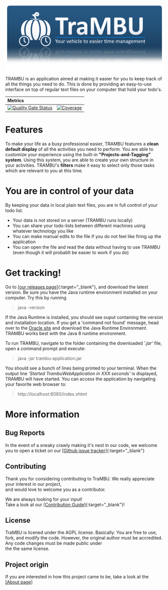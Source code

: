 ![Trambu Header](./docs/images/trambu_header.png "Screenshot of Trambu")

TRAMBU is an application aimed at making it easier for you to keep track of all the things you need to do.
This is done by providing an easy-to-use interface on top of regular text files on your computer that
hold your todo's. 

|Metrics||
|:---------|---------|
|[![Quality Gate Status](https://sonarcloud.io/api/project_badges/measure?project=be.doji.productivity%3Anewtrambu&metric=alert_status)](https://sonarcloud.io/dashboard?id=be.doji.productivity%3Anewtrambu)| [![Coverage](https://sonarcloud.io/api/project_badges/measure?project=be.doji.productivity%3Anewtrambu&metric=coverage)](https://sonarcloud.io/dashboard?id=be.doji.productivity%3Anewtrambu)| 
 

# Features


To make your life as a busy professional easier, TRAMBU features a **clean default display** of all the activities you need to perform.
You are able to customize your experience using the built-in **"Projects-and-Tagging" system**. Using this system,
you are able to create your own structure in your activities. TRAMBU's **filters** make it easy to select only those tasks
which are relevant to you at this time.

# You are in control of your data
By keeping your data in local plain text files, you are in full control of your todo list. 

- Your data is not stored on a server (TRAMBU runs locally)
- You can share your todo-lists between different machines using whatever technology you like
- You can make manual edits to the file if you do not feel like firing up the application
- You can open the file and read the data without having to use TRAMBU (even though it will probablt be easier to work if you do)


# Get tracking!

Go to [[our releases page]](https://github.com/justDoji/TraMBU/releases){:target="_blank"}, and download the latest version.
Be sure you have the Java runtime environment installed on your computer.
Try this by running

> java -version

If the Java Runtime is installed, you should see ouput containing the version and installation location. 
If you get a 'command not found' message, head over to the [Oracle site](https://www.oracle.com/technetwork/java/javase/downloads/index.html) and download the Java Runtime Environment.
TRAMBU works best with the Java 8 runtime environment.

To run TRAMBU, navigate to the folder containing the downloaded *'.jar'* file, open a command prompt and execute:

> java -jar trambu-application.jar

You should see a bunch of lines being printed to your terminal.
When the output line *'Started TrambuWebApplication in XXX seconds'* is displayed,
TRAMBU will have started. You can access the application by navigating your favorite web browser to:

> http://localhost:8080/index.xhtml

# More information

## Bug Reports
In the event of a sneaky crawly making it's nest in our code, we welcome you to open a ticket on our [[Github issue tracker]](https://github.com/justDoji/TraMBU/issues){:target="_blank"}

## Contributing
Thank you for considering contributing to TraMBU. We really appreciate your interest in our project,  
and would love to welcome you as a contributor.  

We are always looking for your input!  
Take a look at our [[Contribution Guide]](CONTRIBUTING.md){:target="_blank"}!

## License

TraMBU is licened under the AGPL license. Basically: You are free to use, fork, and modify the code.
However, the original author must be accredited. Any code changes must be made public under  
the the same license.

## Project origin

If you are interested in how this project came to be, take a look at the  [[About page]](./docs/ABOUT.md)